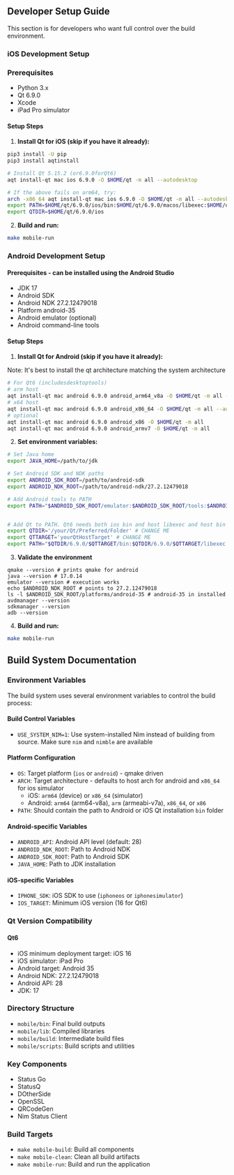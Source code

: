 ## Developer Setup Guide

This section is for developers who want full control over the build environment.

### iOS Development Setup

### Prerequisites

- Python 3.x
- Qt 6.9.0
- Xcode
- iPad Pro simulator

#### Setup Steps

1. **Install Qt for iOS (skip if you have it already):**
```bash
pip3 install -U pip
pip3 install aqtinstall

# Install Qt 5.15.2 (or6.9.0forQt6)
aqt install-qt mac ios 6.9.0 -O $HOME/qt -m all --autodesktop

# If the above fails on arm64, try:
arch -x86_64 aqt install-qt mac ios 6.9.0 -O $HOME/qt -m all --autodesktop
export PATH=$HOME/qt/6.9.0/ios/bin:$HOME/qt/6.9.0/macos/libexec:$HOME/qt/6.9.0/macos/bin:${PATH}
export QTDIR=$HOME/qt/6.9.0/ios
```

2. **Build and run:**
```bash
make mobile-run
```

### Android Development Setup

#### Prerequisites - can be installed using the Android Studio
- JDK 17
- Android SDK
- Android NDK 27.2.12479018
- Platform android-35
- Android emulator (optional)
- Android command-line tools

#### Setup Steps

1. **Install Qt for Android (skip if you have it already):**


Note: It's best to install the qt architecture matching the system architecture

```bash
# For Qt6 (includesdesktoptools)
# arm host
aqt install-qt mac android 6.9.0 android_arm64_v8a -O $HOME/qt -m all --autodesktop
# x64 host
aqt install-qt mac android 6.9.0 android_x86_64 -O $HOME/qt -m all --autodesktop
# optional
aqt install-qt mac android 6.9.0 android_x86 -O $HOME/qt -m all
aqt install-qt mac android 6.9.0 android_armv7 -O $HOME/qt -m all
```
2. **Set environment variables:**
```bash
# Set Java home
export JAVA_HOME=/path/to/jdk

# Set Android SDK and NDK paths
export ANDROID_SDK_ROOT=/path/to/android-sdk
export ANDROID_NDK_ROOT=/path/to/android-ndk/27.2.12479018

# Add Android tools to PATH
export PATH="$ANDROID_SDK_ROOT/emulator:$ANDROID_SDK_ROOT/tools:$ANDROID_SDK_ROOT/tools/bin:$ANDROID_SDK_ROOT/platform-tools:$PATH"


# Add Qt to PATH. Qt6 needs both ios bin and host libexec and host bin (in this order!)
export QTDIR='/your/Qt/Preferred/Folder' # CHANGE ME
export QTTARGET='yourQtHostTarget' # CHANGE ME
export PATH="$QTDIR/6.9.0/$QTTARGET/bin:$QTDIR/6.9.0/$QTTARGET/libexec:$QTDIR/6.9.0/$QTTARGET/bin:${PATH}"

```

3. **Validate the environment**
```
qmake --version # prints qmake for android
java --version # 17.0.14
emulator --version # execution works
echo $ANDROID_NDK_ROOT # points to 27.2.12479018
ls -l $ANDROID_SDK_ROOT/platforms/android-35 # android-35 in installed
avdmanager --version
sdkmanager --version
adb --version
```

4. **Build and run:**
```bash
make mobile-run
```

## Build System Documentation

### Environment Variables

The build system uses several environment variables to control the build process:

#### Build Control Variables
- `USE_SYSTEM_NIM=1`: Use system-installed Nim instead of building from source. Make sure `nim` and `nimble` are available

#### Platform Configuration
- `OS`: Target platform (`ios` or `android`) - qmake driven
- `ARCH`: Target architecture - defaults to host arch for android and `x86_64` for ios simulator
	- iOS: `arm64` (device) or `x86_64` (simulator)
	- Android: `arm64` (arm64-v8a), `arm` (armeabi-v7a), `x86_64`, or `x86`
- `PATH`: Should contain the path to Android or iOS Qt installation `bin` folder

#### Android-specific Variables
- `ANDROID_API`: Android API level (default: 28)
- `ANDROID_NDK_ROOT`: Path to Android NDK
- `ANDROID_SDK_ROOT`: Path to Android SDK
- `JAVA_HOME`: Path to JDK installation

#### iOS-specific Variables
- `IPHONE_SDK`: iOS SDK to use (`iphoneos` or `iphonesimulator`)
- `IOS_TARGET`: Minimum iOS version (16 for Qt6)

### Qt Version Compatibility

#### Qt6
- iOS minimum deployment target: iOS 16
- iOS simulator: iPad Pro
- Android target: Android 35
- Android NDK: 27.2.12479018
- Android API: 28
- JDK: 17

### Directory Structure
- `mobile/bin`: Final build outputs
- `mobile/lib`: Compiled libraries
- `mobile/build`: Intermediate build files
- `mobile/scripts`: Build scripts and utilities

### Key Components
- Status Go
- StatusQ
- DOtherSide
- OpenSSL
- QRCodeGen
- Nim Status Client

### Build Targets
- `make mobile-build`: Build all components
- `make mobile-clean`: Clean all build artifacts
- `make mobile-run`: Build and run the application

